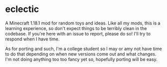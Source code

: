 # eclectic
 A Minecraft 1.18.1 mod for random toys and ideas. Like all my mods, this is a learning experience, so don't expect things to be terribly clean in the codebase. If you're here with an issue to report, please do so! I'll try to respond when I have time.
 
 As for porting and such, I'm a college student so I may or amy not have time to do that depending on when new versions come out and what changes. I'm not doing anything too too fancy yet so, hopefully porting will be easy.
